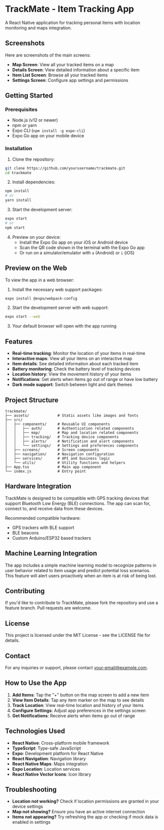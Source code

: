 # TrackMate - Item Tracking App

A React Native application for tracking personal items with location monitoring and maps integration.

## Screenshots

Here are screenshots of the main screens:

- **Map Screen**: View all your tracked items on a map
- **Details Screen**: View detailed information about a specific item
- **Item List Screen**: Browse all your tracked items
- **Settings Screen**: Configure app settings and permissions

## Getting Started

### Prerequisites

- Node.js (v12 or newer)
- npm or yarn
- Expo CLI (`npm install -g expo-cli`)
- Expo Go app on your mobile device

### Installation

1. Clone the repository:
```bash
git clone https://github.com/yourusername/trackmate.git
cd trackmate
```

2. Install dependencies:
```bash
npm install
# or
yarn install
```

3. Start the development server:
```bash
expo start
# or
npm start
```

4. Preview on your device:
   - Install the Expo Go app on your iOS or Android device
   - Scan the QR code shown in the terminal with the Expo Go app
   - Or run on a simulator/emulator with `a` (Android) or `i` (iOS)

## Preview on the Web

To view the app in a web browser:

1. Install the necessary web support packages:
```bash
expo install @expo/webpack-config
```

2. Start the development server with web support:
```bash
expo start --web
```

3. Your default browser will open with the app running

## Features

- **Real-time tracking**: Monitor the location of your items in real-time
- **Interactive maps**: View all your items on an interactive map
- **Item details**: See detailed information about each tracked item
- **Battery monitoring**: Check the battery level of tracking devices
- **Location history**: View the movement history of your items
- **Notifications**: Get alerts when items go out of range or have low battery
- **Dark mode support**: Switch between light and dark themes

## Project Structure

```
trackmate/
├── assets/             # Static assets like images and fonts
├── src/
│   ├── components/     # Reusable UI components
│   │   ├── auth/       # Authentication related components
│   │   ├── map/        # Map and location related components
│   │   ├── tracking/   # Tracking device components
│   │   ├── alerts/     # Notification and alert components
│   │   └── settings/   # Settings and preferences components
│   ├── screens/        # Screen components
│   ├── navigation/     # Navigation configuration
│   ├── services/       # API and business logic
│   └── utils/          # Utility functions and helpers
├── App.tsx             # Main app component
└── index.js            # Entry point
```

## Hardware Integration

TrackMate is designed to be compatible with GPS tracking devices that support Bluetooth Low Energy (BLE) connections. The app can scan for, connect to, and receive data from these devices.

Recommended compatible hardware:
- GPS trackers with BLE support
- BLE beacons
- Custom Arduino/ESP32 based trackers

## Machine Learning Integration

The app includes a simple machine learning model to recognize patterns in user behavior related to item usage and predict potential loss scenarios. This feature will alert users proactively when an item is at risk of being lost.

## Contributing

If you'd like to contribute to TrackMate, please fork the repository and use a feature branch. Pull requests are welcome.

## License

This project is licensed under the MIT License - see the LICENSE file for details.

## Contact

For any inquiries or support, please contact [your-email@example.com](mailto:your-email@example.com).

## How to Use the App

1. **Add Items**: Tap the "+" button on the map screen to add a new item
2. **View Item Details**: Tap any item marker on the map to see details
3. **Track Location**: View real-time location and history of your items
4. **Configure Settings**: Adjust app preferences in the settings screen
5. **Get Notifications**: Receive alerts when items go out of range

## Technologies Used

- **React Native**: Cross-platform mobile framework
- **TypeScript**: Type-safe JavaScript
- **Expo**: Development platform for React Native
- **React Navigation**: Navigation library
- **React Native Maps**: Maps integration
- **Expo Location**: Location services
- **React Native Vector Icons**: Icon library

## Troubleshooting

- **Location not working?** Check if location permissions are granted in your device settings
- **Map not showing?** Ensure you have an active internet connection
- **Items not appearing?** Try refreshing the app or checking if mock data is enabled in settings 